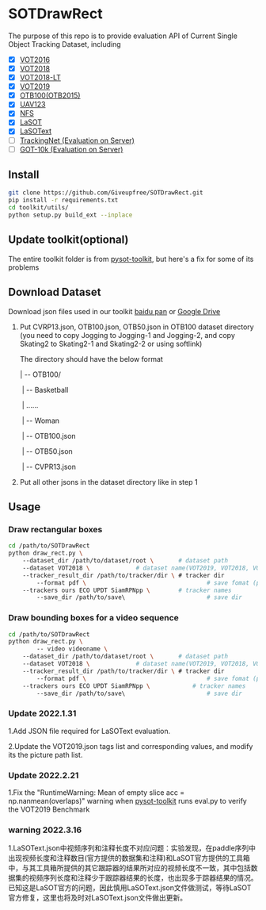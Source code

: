 # SOTDrawRect
The purpose of this repo is to provide evaluation API of Current Single Object Tracking Dataset, including
- [x] [VOT2016](http://www.votchallenge.net/vot2016/dataset.html)
- [x] [VOT2018](http://www.votchallenge.net/vot2018/dataset.html)
- [x] [VOT2018-LT](http://www.votchallenge.net/vot2018/dataset.html)
- [x] [VOT2019](http://www.votchallenge.net/vot2019/dataset.html)
- [x] [OTB100(OTB2015)](http://cvlab.hanyang.ac.kr/tracker_benchmark/datasets.html)
- [x] [UAV123](https://ivul.kaust.edu.sa/Pages/Dataset-UAV123.aspx)
- [x] [NFS](http://ci2cv.net/nfs/index.html)
- [x] [LaSOT](http://vision.cs.stonybrook.edu/~lasot/index.html)
- [x] [LaSOText](http://vision.cs.stonybrook.edu/~lasot/index.html)
- [ ] [TrackingNet (Evaluation on Server)](https://tracking-net.org)
- [ ] [GOT-10k (Evaluation on Server)](http://got-10k.aitestunion.com)

## Install 


```bash
git clone https://github.com/Giveupfree/SOTDrawRect.git
pip install -r requirements.txt
cd toolkit/utils/
python setup.py build_ext --inplace
```
## Update toolkit(optional)
The entire toolkit folder is from [pysot-toolkit](https://github.com/StrangerZhang/pysot-toolkit), but here's a fix for some of its problems


## Download Dataset

Download json files used in our toolkit [baidu pan](https://pan.baidu.com/s/1js0Qhykqqur7_lNRtle1tA) or [Google Drive](https://drive.google.com/drive/folders/10cfXjwQQBQeu48XMf2xc_W1LucpistPI)

1. Put CVRP13.json, OTB100.json, OTB50.json in OTB100 dataset directory (you need to copy Jogging to Jogging-1 and Jogging-2, and copy Skating2 to Skating2-1 and Skating2-2 or using softlink)

   The directory should have the below format

   | -- OTB100/

   ​	| -- Basketball

   ​	| 	......

   ​	| -- Woman

   ​	| -- OTB100.json

   ​	| -- OTB50.json

   ​	| -- CVPR13.json

2. Put all other jsons in the dataset directory like in step 1

## Usage

### Draw rectangular boxes
```bash
cd /path/to/SOTDrawRect
python draw_rect.py \                     
	--dataset_dir /path/to/dataset/root \		# dataset path
	--dataset VOT2018 \				# dataset name(VOT2019, VOT2018, VOT2016, OTB100, GOT10k, LaSOT, UAV123)
	--tracker_result_dir /path/to/tracker/dir \	# tracker dir
    	--format pdf \                                  # save fomat (pdf,png,jpg)
	--trackers ours ECO UPDT SiamRPNpp \ 		# tracker names 
    	--save_dir /path/to/save\                       # save dir
```

### Draw bounding boxes for a video sequence
```bash
cd /path/to/SOTDrawRect
python draw_rect.py \    
    	-- video videoname \                 
	--dataset_dir /path/to/dataset/root \		# dataset path
	--dataset VOT2018 \				# dataset name(VOT2019, VOT2018, VOT2016, OTB100, GOT10k, LaSOT, UAV123)
	--tracker_result_dir /path/to/tracker/dir \	# tracker dir
    	--format pdf \                                  # save fomat (pdf,png,jpg)
	--trackers ours ECO UPDT SiamRPNpp \ 	        # tracker names 
    	--save_dir /path/to/save\                       # save dir
```
### Update 2022.1.31
1.Add JSON file required for LaSOText evaluation.

2.Update the VOT2019.json tags list and corresponding values, and modify its the picture path list.

### Update 2022.2.21
1.Fix the "RuntimeWarning: Mean of empty slice   acc = np.nanmean(overlaps)" warning when [pysot-toolkit](https://github.com/StrangerZhang/pysot-toolkit) runs eval.py to verify the VOT2019 Benchmark

### warning 2022.3.16
1.LaSOText.json中视频序列和注释长度不对应问题：实验发现，在paddle序列中出现视频长度和注释数目(官方提供的数据集和注释)和LaSOT官方提供的工具箱中，与其工具箱所提供的其它跟踪器的结果所对应的视频长度不一致，其中包括数据集的视频序列长度和注释少于跟踪器结果的长度，也出现多于踪器结果的情况。已知这是LaSOT官方的问题，因此慎用LaSOText.json文件做测试，等待LaSOT官方修复，这里也将及时对LaSOText.json文件做出更新。
